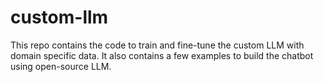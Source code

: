 # custom-llm
This repo contains the code to train and fine-tune the custom LLM with domain specific data. It also contains a few examples to build the chatbot using open-source LLM.
